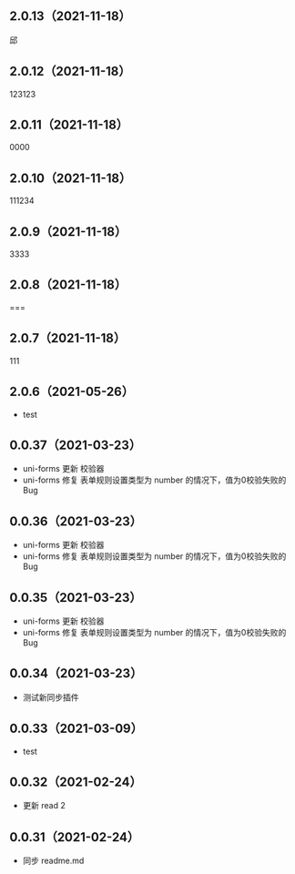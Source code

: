 ## 2.0.13（2021-11-18）
邱
## 2.0.12（2021-11-18）
123123
## 2.0.11（2021-11-18）
0000
## 2.0.10（2021-11-18）
111234
## 2.0.9（2021-11-18）
3333
## 2.0.8（2021-11-18）
===
## 2.0.7（2021-11-18）
111
## 2.0.6（2021-05-26）
- test
## 0.0.37（2021-03-23）
- uni-forms 更新 校验器
- uni-forms 修复 表单规则设置类型为 number 的情况下，值为0校验失败的Bug


## 0.0.36（2021-03-23）
- uni-forms 更新 校验器
- uni-forms 修复 表单规则设置类型为 number 的情况下，值为0校验失败的Bug


## 0.0.35（2021-03-23）
- uni-forms 更新 校验器
- uni-forms 修复 表单规则设置类型为 number 的情况下，值为0校验失败的Bug


## 0.0.34（2021-03-23）
- 测试新同步插件
## 0.0.33（2021-03-09）
- test
## 0.0.32（2021-02-24）
- 更新  read 2
## 0.0.31（2021-02-24）
- 同步 readme.md
